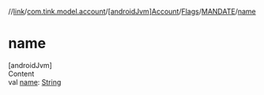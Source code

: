 //[link](../../../../index.md)/[com.tink.model.account](../../../index.md)/[[androidJvm]Account](../../index.md)/[Flags](../index.md)/[MANDATE](index.md)/[name](name.md)



# name  
[androidJvm]  
Content  
val [name](name.md): [String](https://kotlinlang.org/api/latest/jvm/stdlib/kotlin/-string/index.html)  



